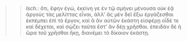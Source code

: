 

>>  *Isch.*: ὅτι, ἔφην ἐγώ, ἐκείνη γε ἐν τῷ σμήνει μένουσα οὐκ ἐᾷ ἀργοὺς τὰς μελίττας εἶναι, ἀλλ' ἃς μὲν δεῖ ἔξω ἐργάζεσθαι ἐκπέμπει ἐπὶ τὸ ἔργον, καὶ ἃ ἂν αὐτῶν ἑκάστη εἰσφέρῃ οἶδέ τε καὶ δέχεται, καὶ σῴζει ταῦτα ἔστ' ἂν δέῃ χρῆσθαι. ἐπειδὰν δὲ ἡ ὥρα τοῦ χρῆσθαι ἥκῃ, διανέμει τὸ δίκαιον ἑκάστῃ.